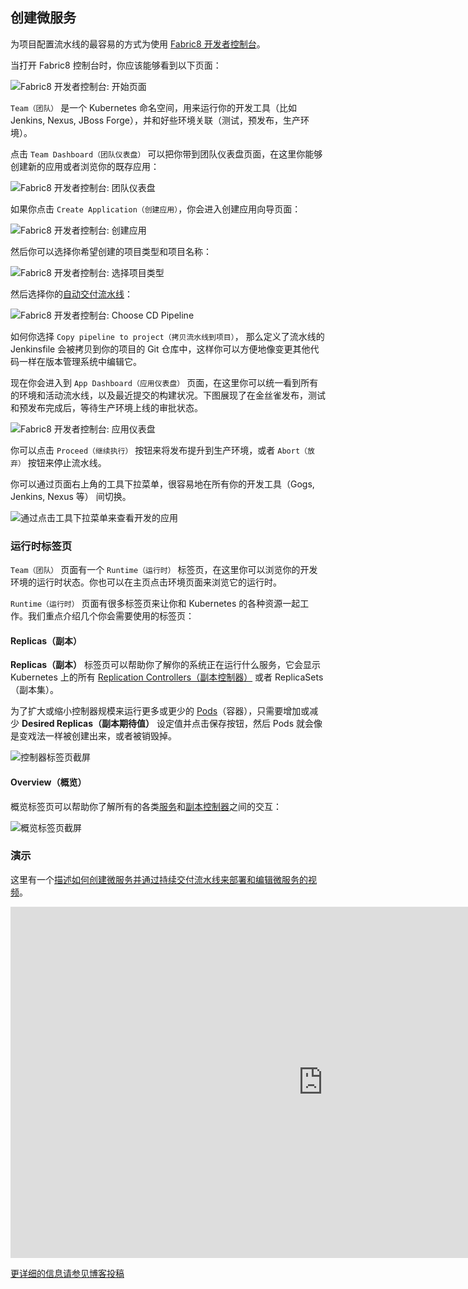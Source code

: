 ## 创建微服务

为项目配置流水线的最容易的方式为使用 [Fabric8 开发者控制台](../console.html)。

当打开 Fabric8 控制台时，你应该能够看到以下页面：

![Fabric8 开发者控制台: 开始页面](../images/console-home.png)

`Team（团队）` 是一个 Kubernetes 命名空间，用来运行你的开发工具（比如 Jenkins, Nexus, JBoss Forge），并和好些环境关联（测试，预发布，生产环境）。

点击 `Team Dashboard（团队仪表盘）` 可以把你带到团队仪表盘页面，在这里你能够创建新的应用或者浏览你的既存应用：

![Fabric8 开发者控制台: 团队仪表盘](../images/console-dashboard.png)

如果你点击 `Create Application（创建应用）`，你会进入创建应用向导页面：

![Fabric8 开发者控制台: 创建应用](../images/create-project.png)

然后你可以选择你希望创建的项目类型和项目名称：

![Fabric8 开发者控制台: 选择项目类型](../images/create-app.png)

然后选择你的[自动交付流水线](cdelivery.html)：

![Fabric8 开发者控制台: Choose CD Pipeline](../images/console-pick-pipeline.png)

如何你选择 `Copy pipeline to project（拷贝流水线到项目）`， 那么定义了流水线的 Jenkinsfile 会被拷贝到你的项目的 Git 仓库中，这样你可以方便地像变更其他代码一样在版本管理系统中编辑它。

现在你会进入到 `App Dashboard（应用仪表盘）` 页面，在这里你可以统一看到所有的环境和活动流水线，以及最近提交的构建状况。下图展现了在金丝雀发布，测试和预发布完成后，等待生产环境上线的审批状态。

![Fabric8 开发者控制台: 应用仪表盘](../images/console-app-dashboard.png)

你可以点击 `Proceed（继续执行）` 按钮来将发布提升到生产环境，或者 `Abort（放弃）` 按钮来停止流水线。

你可以通过页面右上角的工具下拉菜单，很容易地在所有你的开发工具（Gogs, Jenkins, Nexus 等） 间切换。 

![通过点击工具下拉菜单来查看开发的应用](../images/console-tools.png)

### 运行时标签页

`Team（团队）` 页面有一个 `Runtime（运行时）` 标签页，在这里你可以浏览你的开发环境的运行时状态。你也可以在主页点击环境页面来浏览它的运行时。

`Runtime（运行时）` 页面有很多标签页来让你和 Kubernetes 的各种资源一起工作。我们重点介绍几个你会需要使用的标签页：

#### Replicas（副本）

**Replicas（副本）** 标签页可以帮助你了解你的系统正在运行什么服务，它会显示 Kubernetes 上的所有 [Replication Controllers（副本控制器）](replicationControllers.html) 或者 ReplicaSets （副本集）。

为了扩大或缩小控制器规模来运行更多或更少的 [Pods](pods.html)（容器），只需要增加或减少 **Desired Replicas（副本期待值）** 设定值并点击保存按钮，然后 Pods 就会像是变戏法一样被创建出来，或者被销毁掉。

![控制器标签页截屏](../images/controllers.png)

#### Overview（概览）

概览标签页可以帮助你了解所有的各类[服务](services.html)和[副本控制器](replicationControllers.html)之间的交互：

![概览标签页截屏](../images/overview.png)


### 演示 

这里有一个[描述如何创建微服务并通过持续交付流水线来部署和编辑微服务的视频](https://vimeo.com/170830750)。

<div class="row">
  <p class="text-center">
      <iframe src="https://player.vimeo.com/video/170830750" width="1000" height="562" frameborder="0" webkitallowfullscreen mozallowfullscreen allowfullscreen></iframe>
  </p>
  <p class="text-center">
    <a href="https://medium.com/fabric8-io/create-and-explore-continuous-delivery-pipelines-with-fabric8-and-jenkins-on-openshift-661aa82cb45a">更详细的信息请参见博客投稿</a>
  </p>
</div>